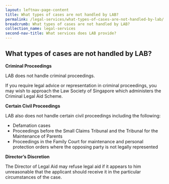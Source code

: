 ```yaml
---
layout: leftnav-page-content
title: What types of cases are not handled by LAB?
permalink: /legal-services/what-types-of-cases-are-not-handled-by-lab/
breadcrumb: What types of cases are not handled by LAB?
collection_name: legal-services
second-nav-title: What services does LAB provide?
---
```


What types of cases are not handled by LAB?
---

**Criminal Proceedings**

LAB does not handle criminal proceedings.

If you require legal advice or representation in criminal proceedings, you may wish to approach the Law Society of Singapore which administers the Criminal Legal Aid Scheme.

**Certain Civil Proceedings**

LAB also does not handle certain civil proceedings including the following:

* Defamation cases
* Proceedings before the Small Claims Tribunal and the Tribunal for the Maintenance of Parents
* Proceedings in the Family Court for maintenance and personal protection orders where the opposing party is not legally represented

**Director’s Discretion**

The Director of Legal Aid may refuse legal aid if it appears to him unreasonable that the applicant should receive it in the particular circumstances of the case.
